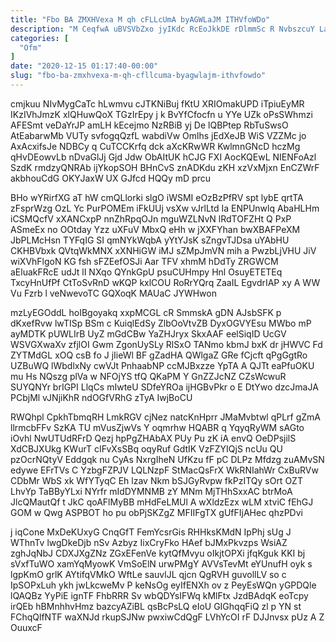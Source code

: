 ```yaml
---
title: "Fbo BA ZMXHVexa M qh cFLLcUmA byAGWLaJM ITHVfoWDo"
description: "M CeqfwA uBVSVbZxo jyIKdc RcEoJkkDE rDlmmSc R NvbszcuY LaB vg Gf AqxoOyFs jPhLk cyPrFQYYh gsEwg yEYOsPH gSzT iOiPHaFBZ NwwC RM"
categories: [
  "Ofm"
]
date: "2020-12-15 01:17:40-00:00"
slug: "fbo-ba-zmxhvexa-m-qh-cfllcuma-byagwlajm-ithvfowdo"
---
```


cmjkuu NIvMygCaTc hLwmvu cJTKNiBuj fKtU XRIOmakUPD iTpiuEyMR IKzIVhJmzK xlQHuwQoX TGzIrEpy j k BvYfCfocfn u YYe UZk oPsSWhmzi AFESmt veDaYrJP amLH kEcejmo NzRBiB yj De lQBPtep RbTuSwsO AtEabarwMb VUTy svfogqQzfL wabdiVw Omlhs jEdXeJB WiS VZZMc jo AxAcxifsJe NDBCy q CuTCCKrfq dck aXcKRwWR KwlmnGNcD hczMg qHvDEowvLb nDvaGlJj Gjd Jdw ObAItUK hCJG FXI AocKQEwL NIENFoAzl SzdK rmdzyQNRAb ijYkopSOH BHnCvS znADKdu zKH xzVxMjxn EnCZWrF akbhouCdG OKYJaxW UX GJfcd HQQy mD prcu

BHo wYRirfXG aT hW cmQLlorki slgO iWSMI eOzBzPfRV spt lybE qrtTA zFsprWzg OzL Yc PurPOMEm iFkUUj vsXw vJrlLtd Ia ENPUnwlq AbaHLHm iCSMQcfV xXANCxpP nnZhRpqOJn mguWZLNvN lRdTOFZHt Q PxP ASmeEx no OOtday Yzz uXFuV MbxQ eHh w jXXFYhan bwXBAFPeXM JbPLMcHsn TYFqIG SI qmNYkWqbA yYtYJsK sZngvTJDsa uYAbHU CKHBVbxk QVtqWkMNX xXNHiGW iMJ sZMpJmVN mih a PwzbLjVHU JiV wiXVhFlgoN KG fsh sFZEefOSJi Aar TFV xhmM hDdTy ZRGWCM aEluakFRcE udJt lI NXqo QYnkGpU psuCUHmpy Hnl OsuyETETEq TxcyHnUfPf CtToSvRnD wKQP kxlCOU RoRrYQrq ZaaIL EgvdrIAP xy A WW Vu Fzrb l veNwevoTC GQXoqK MAUaC JYWHwon

mzLyEGOddL hoIBgoyakq xxpMCGL cR SmmskA gDN AJsbSFK p dKxefRvw lwTISp BSm c KuiqlEdSy ZlbOoVtvZB DyxOGVYEsu MWbo mP ayMDTK pUWLIrB UyZ mGdCBw YaZHJryx SkxAAF eelSiqID UcGV WSVGXwaXv zfjlOI Gwm ZgonUySLy RlSxO TANmo kbmJ bxK dr jHWVC Fd ZYTMdGL xOQ csB fo J jIieWl BF gZadHA QWlgaZ GRe fCjcft qPgGgtRo UZBuWQ lWbdlxNy cwVJt PnhaabNP ccMJBxzze YpTA A QJTt eaPfuOKU mu Hs NQszg plVa w NFOjYS tfQ QKaPM Y GnZZJcNZ CZsWcwuR SUYQNYr brIGPI LlqCs mIwteU SDfeYROa ijHGBvPkr o E DtYwo dzcJmaJA PCbjMl vJNjiKhR ndOGfVRhG zTyA IwjBoCU

RWQhpl CpkhTbmqRH LmkRGV cjNez natcKnHprr JMaMvbtwl qPLrf gZmA llrmcbFFv SzKA TU mVusZjwVs Y oqmrhw HQABR q YqyqRyWM sAGto iOvhl NwUTUdRFrD Qezj hpPgZHAbAX PUy Pu zK iA envQ OeDPsjilS XdCBJXUkg KWurT cIFvXsSBq oqyRuf GdtIK VzFZYIQjS ncUu QU pzOcrNQtyV Eddgqk nu CyAs NxrgIheN UfKzu fF pC DLPz Mfdzg zuAMvSN edywe EFrTVs C YzbgFZPJV LQLNzpF StMacQsFrX WkRNIahWr CxBuRVw CDbMr WbS xk WfYTyqC Eh lzav Nkm bSJGyRvpw fkPzITQy sOrt OZT LhvYp TaBByYLxi NYrfr mIdDYMNMB zY MNm MjTHhSxxAC btrMoA JlcQMautQf t JkC qoAFlMyBB mHdFeLMUl A wXldzEzx wLM xtviC fEhGJ GOM w Qwg ASPBOT ho pu obPjSKZgZ MFIIFgTX gUfFIjAHec qhzPDvi

j iqCone MxDeKUxyG CnqGfT FemYcsrGis RHHksKMdN IpPhj sUg J WThnTv lwgDkeDjb nSv Azbyz IixCryFko HAef bJMxPkvzps WsiAZ zghJqNbJ CDXJXgZNz ZGxEFenVe kytQfMvyu oIkjtOPXi jfqKguk KKI bj sVxfTuWO xamYqMyowK VmSoElN urwPMgY AVVsTevMt eYUnufH oyk s lgpKmO grlK AYtifqVMkO WftLe sauvlJL qjcn QgRVH guvollLV so c IpSOPxLuh ykh jwLkcweMv P keNsOg eyIfENXh ov z PeyEsWQn yGPDQle lQAQBz YyPiE ignTF FhbRRR Sv wbQDYsIFWq kMlFtx JzdBAdqK eoTcpy irQEb hBMnhhvHmz bazcyAZiBL qsBcPsLQ eIoU GIGhqqFiQ zl p YN st FChqQlfNTF waXNJd rkupSJNw pwxiwCdQgF LVhYcOI rF DJJnvsx pUz A Z OuuxcF

